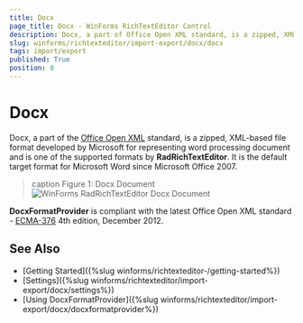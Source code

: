 ```yaml
---
title: Docx
page_title: Docx - WinForms RichTextEditor Control
description: Docx, a part of Office Open XML standard, is a zipped, XML-based file format developed by Microsoft for representing word processing document and is one of the supported formats by WinForms RichTextEditor.
slug: winforms/richtexteditor/import-export/docx/docx
tags: import/export
published: True
position: 0
---
```


# Docx

Docx, a part of the [Office Open XML](http://en.wikipedia.org/wiki/Office_Open_XML) standard, is a zipped, XML-based file format developed by Microsoft for representing word processing document and is one of the supported formats by __RadRichTextEditor__. It is the default target format for Microsoft Word since Microsoft Office 2007.

>caption Figure 1: Docx Document
![WinForms RadRichTextEditor Docx Document](images/RadRichTextBox_Formats_And_Conversion_Docx_01.png)

__DocxFormatProvider__ is compliant with the latest Office Open XML standard - [ECMA-376](http://www.ecma-international.org/publications/standards/Ecma-376.htm) 4th edition, December 2012.

## See Also

 * [Getting Started]({%slug winforms/richtexteditor-/getting-started%})
 * [Settings]({%slug winforms/richtexteditor/import-export/docx/settings%})
 * [Using DocxFormatProvider]({%slug winforms/richtexteditor/import-export/docx/docxformatprovider%})

